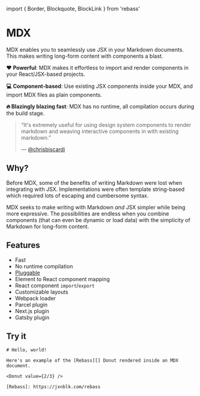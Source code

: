 import { Border, Blockquote, BlockLink } from 'rebass'

# MDX

MDX enables you to seamlessly use JSX in your Markdown documents.
This makes writing long-form content with components a blast.

__:heart: Powerful__: MDX makes it effortless to import and render components in your React/JSX-based projects.

__:computer: Component-based__: Use existing JSX components inside your MDX, and import MDX files as plain components.

__:fire: Blazingly blazing fast__: MDX has no runtime, all compilation occurs during the build stage.

> “It's extremely useful for using design system components to render markdown
and weaving interactive components in with existing markdown.”
>
> — [@chrisbiscardi](https://twitter.com/chrisbiscardi/status/1022304288326864896)

## Why?

Before MDX, some of the benefits of writing Markdown were lost when integrating with JSX.
Implementations were often template string-based which required lots of escaping and cumbersome syntax.

MDX seeks to make writing with Markdown _and_ JSX simpler while being more expressive.
The possibilities are endless when you combine components (that can even be dynamic or load data) with the simplicity of Markdown for long-form content.

## Features

- Fast
- No runtime compilation
- [Pluggable][remark-plugins]
- Element to React component mapping
- React component `import`/`export`
- Customizable layouts
- Webpack loader
- Parcel plugin
- Next.js plugin
- Gatsby plugin

## Try it

```.mdx
# Hello, world!

Here's an example of the [Rebass][] Donut rendered inside an MDX document.

<Donut value={2/3} />

[Rebass]: https://jxnblk.com/rebass
```

[md]: http://commonmark.org/
[jsx]: https://facebook.github.io/jsx/
[remark-plugins]: https://github.com/remarkjs/remark/blob/master/doc/plugins.md

